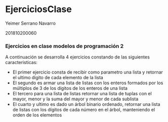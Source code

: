 # EjerciciosClase

Yeimer Serrano Navarro

201810200060

### Ejercicios en clase modelos de programación 2

A continuación se desarrolla 4 ejercicios constando de las siguientes caracteristicas:
 - El primer ejercicio consta de recibir como parametro una lista y retornar el ultimo digito de cada elemento de la lista
 - El segundo es armar una lista de listas con los enteros formados por los múltiplos de 3 de los dígitos de los enteros de una lista
 - El tercero para una lista de listas retornar una lista de tuplas con el mayor, menor y la suma del mayor y menor de cada sublista
 - El cuarto y ultimo es dado un árbol binario ordenado, retornar una lista de listas con los dígitos de cada número en el árbol, manteniendo el orden de los elementos
